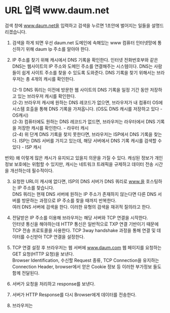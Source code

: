 <h1> URL 입력 www.daum.net </h1>

검색 창에 www.daum.net을 입력하고 검색을 누르면 1초안에 벌어지는 일들을 설명드리겠습니다.

1. 검색을 하게 되면 우선 daum.net 도메인에 속해있는 www 컴퓨터 인터넷망에 통신하기 위해 daum Ip 주소를 알아야 한다.
2. IP 주소를 찾기 위해 캐시에서 DNS 기록을 확인한다. 인터넷 전화번호부와 같은 DNS는 웹사이트의 IP 주소와 도메인 주소를 연결해주는 시스템이다. DNS는 사람들이 쉽게 사이트 주소를 찾을 수 있도록 도와준다. DNS 기록을 찾기 위해서는 브라우저는 총 4개의 캐시를 확인한다.

    (2-1) DNS 쿼리는 이전에 방문한 웹 사이트의 DNS 기록을 일정 기간 동안 저장하고 있는 브라우저 캐시를 확인한다. </br>
    (2-2) 브라우저 캐시에 원하는 DNS 레코드가 없으면, 브라우저가 내 컴퓨터 OS에 시스템 호출을 통해 DNS 기록을 가져옵니다. (OS도 DNS 캐시를 저장하고 있다 - OS캐시) </br>
    (2-3) 컴퓨터에도 원하는 DNS 레코드가 없드면, 브라우저는 라우터에서 DNS 기록을 저장한 캐시를 확인한다. - 라우터 캐시 </br>
    (2-4) 위 단계 DNS 기록을 찾지 못한다면, 브라우저는 ISP에서 DNS 기록을 찾는다. ISP는 DNS 서버를 가지고 있는데, 해당 서버에서 DNS 기록 캐시를 검색할 수 있다 - ISP 캐시

번외)
왜 이렇게 많은 캐시가 유지되고 있을지 의문을 가질 수 있다.
캐싱된 정보가 개인 정보 보호에는 위험할 수 있지만, 캐시는 네트워크 트래픽을 규제하고 데이터 전송 시간을 개선하는데 필수적이다.

3. 요청한 URL이 캐시에 없다면, ISP의 DNS 서버가 DNS 쿼리로 www.을 호스팅하는 IP 주소를 찾습니다. </br>
    DNS 쿼리는 현재 DNS 서버에 원하는 IP 주소가 존재하지 않는다면 다른 DNS 서버를 방문하는 과정으로 IP 주소를 찾을 때까지 반복한다. </br>
    여러 DNS 서버에 검색을 한다.
    이러한 유형의 검색을 재귀적 질의라고 한다.
    
4.  전달받은 IP 주소를 이용해 브라우저는 해당 서버와 TCP 연결을 시작한다. </br>
    인터넷 통신을 해야하는데 HTTP 통신은 일반적으로 TXP 연결 기반이기 때문에 TCP 전송 프로토콜을 사용한다. TCP 3way handshake 과정을 통해 연결 및 데이터를 수신받아 TCP 연결을 설정한다.


5. TCP 연결 설정 후 브라우저는 웹 서버에 www.daum.com 웹 페이지를 요청하는 GET 요청(HTTP 요청)을 보낸다.</br>
    Browser Identification, 수신할 Request 종류, TCP Connection을 유지하는 Connection Header, browser에서 얻은 Cookie 정보 등 이러한 부가정보 들도 함께 전달된다.
    
6. 서버가 요청을 처리하고 response를 보낸다.

7. 서버가 HTTP Response를 다시 Browser에게 데이터를 전송한다.

8. 브라우저는 
